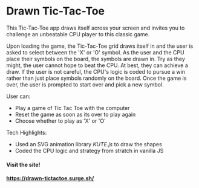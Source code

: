 # Drawn Tic-Tac-Toe

This Tic-Tac-Toe app draws itself across your screen and invites you to challenge an unbeatable CPU player to this classic game.

Upon loading the game, the Tic-Tac-Toe grid draws itself in and the user is asked to select between the 'X' or 'O' symbol. As the user and the CPU place their symbols on the board, the symbols are drawn in. Try as they might, the user cannot hope to beat the CPU. At best, they can achieve a draw. If the user is not careful, the CPU's logic is coded to pursue a win rather than just place symbols randomly on the board. Once the game is over, the user is prompted to start over and pick a new symbol.

User can:

* Play a game of Tic Tac Toe with the computer
* Reset the game as soon as its over to play again
* Choose whether to play as 'X' or 'O'

Tech Highlights:

* Used an SVG animation library *KUTE.js* to draw the shapes
* Coded the CPU logic and strategy from stratch in vanilla JS

#### Visit the site!
#### https://drawn-tictactoe.surge.sh/
